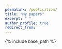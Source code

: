 ```yaml
---
permalink: /publication/
title: "My papers"
excerpt: " "
author_profile: true
redirect_from: 
---
```


{% include base_path %}